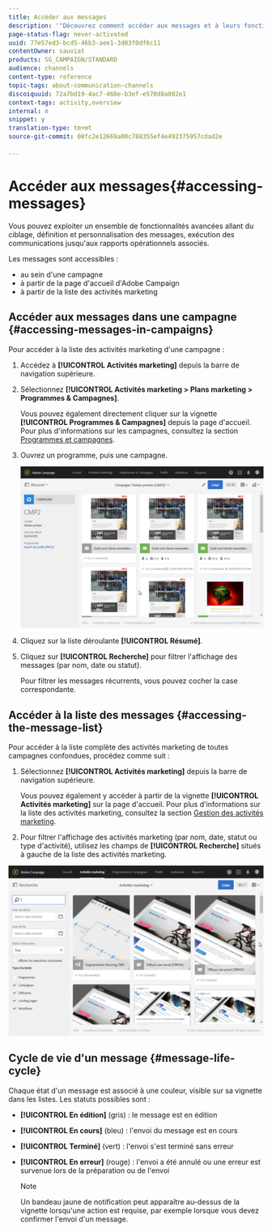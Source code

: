 ```yaml
---
title: Accéder aux messages
description: '"Découvrez comment accéder aux messages et à leurs fonctionnalités avancées : création, ciblage, personnalisation, exécution et reporting."'
page-status-flag: never-activated
uuid: 77e57ed3-bcd5-46b3-aee1-3d03f0df6c11
contentOwner: sauviat
products: SG_CAMPAIGN/STANDARD
audience: channels
content-type: reference
topic-tags: about-communication-channels
discoiquuid: 72a7bd19-4ac7-460e-b3ef-e570d8a802e1
context-tags: activity,overview
internal: n
snippet: y
translation-type: tm+mt
source-git-commit: 00fc2e12669a00c788355ef4e492375957cdad2e

---
```



# Accéder aux messages{#accessing-messages}

Vous pouvez exploiter un ensemble de fonctionnalités avancées allant du ciblage, définition et personnalisation des messages, exécution des communications jusqu'aux rapports opérationnels associés.

Les messages sont accessibles :

* au sein d'une campagne
* à partir de la page d'accueil d'Adobe Campaign
* à partir de la liste des activités marketing

## Accéder aux messages dans une campagne  {#accessing-messages-in-campaigns}

Pour accéder à la liste des activités marketing d'une campagne :

1. Accédez à **[!UICONTROL Activités marketing]** depuis la barre de navigation supérieure.
1. Sélectionnez **[!UICONTROL Activités marketing &gt; Plans marketing &gt; Programmes &amp; Campagnes]**.

   Vous pouvez également directement cliquer sur la vignette **[!UICONTROL Programmes &amp; Campagnes]** depuis la page d'accueil. Pour plus d'informations sur les campagnes, consultez la section [Programmes et campagnes](../../start/using/programs-and-campaigns.md).

1. Ouvrez un programme, puis une campagne.

   ![](assets/delivery_list_1.png)

1. Cliquez sur la liste déroulante **[!UICONTROL Résumé]**.
1. Cliquez sur **[!UICONTROL Recherche]** pour filtrer l'affichage des messages (par nom, date ou statut).

   Pour filtrer les messages récurrents, vous pouvez cocher la case correspondante.

## Accéder à la liste des messages  {#accessing-the-message-list}

Pour accéder à la liste complète des activités marketing de toutes campagnes confondues, procédez comme suit :

1. Sélectionnez **[!UICONTROL Activités marketing]** depuis la barre de navigation supérieure.

   Vous pouvez également y accéder à partir de la vignette **[!UICONTROL Activités marketing]** sur la page d'accueil. Pour plus d'informations sur la liste des activités marketing, consultez la section [Gestion des activités marketing](../../start/using/marketing-activities.md#creating-a-marketing-activity).

1. Pour filtrer l'affichage des activités marketing (par nom, date, statut ou type d'activité), utilisez les champs de **[!UICONTROL Recherche]** situés à gauche de la liste des activités marketing.

![](assets/delivery_list_2.png)

## Cycle de vie d'un message {#message-life-cycle}

Chaque état d'un message est associé à une couleur, visible sur sa vignette dans les listes. Les statuts possibles sont :

* **[!UICONTROL En édition]** (gris) : le message est en édition
* **[!UICONTROL En cours]** (bleu) : l'envoi du message est en cours
* **[!UICONTROL Terminé]** (vert) : l'envoi s'est terminé sans erreur
* **[!UICONTROL En erreur]** (rouge) : l'envoi a été annulé ou une erreur est survenue lors de la préparation ou de l'envoi

   >[!NOTE]
   >
   >Un bandeau jaune de notification peut apparaître au-dessus de la vignette lorsqu'une action est requise, par exemple lorsque vous devez confirmer l'envoi d'un message.

